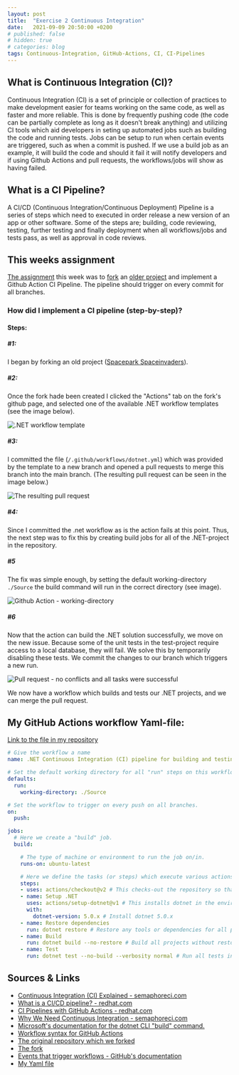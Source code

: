 ```yaml
---
layout: post
title:  "Exercise 2 Continuous Integration"
date:   2021-09-09 20:50:00 +0200
# published: false
# hidden: true
# categories: blog
tags: Continuous-Integration, GitHub-Actions, CI, CI-Pipelines
---
```


## What is Continuous Integration (CI)?
Continuous Integration (CI) is a set of principle or collection of practices to make development easier for teams working on the same code, as well as faster and more reliable. This is done by frequently pushing code (the code can be partially complete as long as it doesn't break anything) and utilizing CI tools which aid developers in seting up automated jobs such as building the code and running tests. Jobs can be setup to run when certain events are triggered, such as when a commit is pushed. If we use a build job as an example, it will build the code and should it fail it will notify developers and if using Github Actions and pull requests, the workflows/jobs will show as having failed.

## What is a CI Pipeline?
A CI/CD (Continuous Integration/Continuous Deployment) Pipeline is a series of steps which need to executed in order release a new version of an app or other software. Some of the steps are; building, code reviewing, testing, further testing and finally deployment when all workflows/jobs and tests pass, as well as approval in code reviews.

## This weeks assignment
[The assignment][The-Assignment] this week was to [fork][Spacepark-Spaceinvaders-Fork] an [older project][Spacepark-Spaceinvaders-Original] and implement a Github Action CI Pipeline. The pipeline should trigger on every commit for all branches.


### How did I implement a CI pipeline (step-by-step)?

#### Steps:
##### #1:
I began by forking an old project ([Spacepark Spaceinvaders][Spacepark-Spaceinvaders-Original]).

##### #2:
Once the fork hade been created I clicked the "Actions" tab on the fork's github page, and selected one of the available .NET workflow templates (see the image below).

![.NET workflow template](/Molnapplikationer-Blogg/data/images/exercise-2-continuous-integration/Github-Actions-select-dotnet-workflow-template.png)

##### #3:
I committed the file (`/.github/workflows/dotnet.yml`) which was provided by the template to a new branch and opened a pull requests to merge this branch into the main branch. (The resulting pull request can be seen in the image below.)

![The resulting pull request](/Molnapplikationer-Blogg/data/images/exercise-2-continuous-integration/Github-PR-for-implementing-the-dotnet-workflow.png)

##### #4:
Since I committed the .net workflow as is the action fails at this point. Thus, the next step was to fix this by creating build jobs for all of the .NET-project in the repository.

##### #5
The fix was simple enough, by setting the default working-directory `./Source` the build command will run in the correct directory (see image).

![Github Action - working-directory](/Molnapplikationer-Blogg/data/images/exercise-2-continuous-integration/Github-Actions-dotnet-workflow-set-working-directory.png)

##### #6
Now that the action can build the .NET solution successfully, we move on the new issue. Because some of the unit tests in the test-project require access to a local database, they will fail. We solve this by temporarily disabling these tests. We commit the changes to our branch which triggers a new run.

![Pull request - no conflicts and all tasks were successful](/Molnapplikationer-Blogg/data/images/exercise-2-continuous-integration/Github-PR-no-conflicts-all-tasks-sucessful.png)

We now have a workflow which builds and tests our .NET projects, and we can merge the pull request.


## My GitHub Actions workflow Yaml-file:

[Link to the file in my repository][GitHub-Actions-Yaml-file]

```yaml
# Give the workflow a name
name: .NET Continuous Integration (CI) pipeline for building and testing

# Set the default working directory for all "run" steps on this workflow. In this case, commands like `dotnet build --no-restore` are executed in the `./Source` directory.
defaults:
  run:
    working-directory: ./Source

# Set the workflow to trigger on every push on all branches.
on:
  push:

jobs:
  # Here we create a "build" job.
  build:

    # The type of machine or environment to run the job on/in.
    runs-on: ubuntu-latest

    # Here we define the tasks (or steps) which execute various actions in sequence.
    steps:
    - uses: actions/checkout@v2 # This checks-out the repository so that the workflow can access it. 
    - name: Setup .NET
      uses: actions/setup-dotnet@v1 # This installs dotnet in the environment.
      with:
        dotnet-version: 5.0.x # Install dotnet 5.0.x
    - name: Restore dependencies
      run: dotnet restore # Restore any tools or dependencies for all projects in the solution.
    - name: Build
      run: dotnet build --no-restore # Build all projects without restoring.
    - name: Test
      run: dotnet test --no-build --verbosity normal # Run all tests in all projects, without building.
```


## Sources & Links
- [Continuous Integration (CI) Explained - semaphoreci.com][semaphoreci-dotcom-continuous-integration]
- [What is a CI/CD pipeline? - redhat.com][redhat-dotcom-what-is-cicd-pipeline]
- [CI Pipelines with GitHub Actions - redhat.com][redhat-dotcom-what-is-cicd-pipeline]
- [Why We Need Continuous Integration - semaphoreci.com][semaphoreci-dotcom-Why-We-Need-Continuous-Integration]
- [Microsoft's documentation for the dotnet CLI "build" command.][Microsoft-Docs-dotnet-build]
- [Workflow syntax for GitHub Actions][GitHub-Docs-Actions-Default-Run]
- [The original repository which we forked][Spacepark-Spaceinvaders-Original]
- [The fork][Spacepark-Spaceinvaders-Fork]
- [Events that trigger workflows - GitHub's documentation][GitHub-Docs-Actions-workflow-events]
- [My Yaml file][GitHub-Actions-Yaml-file]



[The-Assignment]: https://pgbsnh20.github.io/PGBSNH20-molnapplikationer/cloud-lectures/ci#%C3%B6vningsuppgifter-i-grupp
[Spacepark-Spaceinvaders-Original]: https://github.com/PGBSNH20/spacepark-spaceinvaders
[Spacepark-Spaceinvaders-Fork]: https://github.com/johancz/spacepark-spaceinvaders
[GitHub-Actions-Yaml-file]: https://github.com/johancz/spacepark-spaceinvaders/blob/main/.github/workflows/dotnet.yml
[GitHub-Docs-Actions-Default-Run]: https://docs.github.com/en/actions/reference/workflow-syntax-for-github-actions#defaultsrun
[Microsoft-Docs-dotnet-build]: https://docs.microsoft.com/en-us/dotnet/core/tools/dotnet-build
[GitHub-Docs-Actions-workflow-events]: https://docs.github.com/en/actions/reference/events-that-trigger-workflows
[semaphoreci-dotcom-continuous-integration]: https://semaphoreci.com/continuous-integration
[redhat-dotcom-what-is-cicd-pipeline]: https://www.redhat.com/en/topics/devops/what-cicd-pipeline
[semaphoreci-dotcom-Why-We-Need-Continuous-Integration]: https://semaphoreci.com/community/tutorials/continuous-integration
